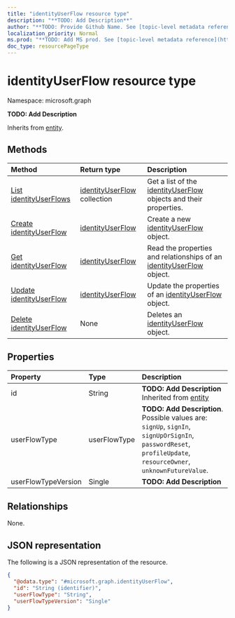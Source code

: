 ```yaml
---
title: "identityUserFlow resource type"
description: "**TODO: Add Description**"
author: "**TODO: Provide Github Name. See [topic-level metadata reference](https://msgo.azurewebsites.net/add/document/guidelines/metadata.html#topic-level-metadata)**"
localization_priority: Normal
ms.prod: "**TODO: Add MS prod. See [topic-level metadata reference](https://msgo.azurewebsites.net/add/document/guidelines/metadata.html#topic-level-metadata)**"
doc_type: resourcePageType
---
```


# identityUserFlow resource type

Namespace: microsoft.graph



**TODO: Add Description**


Inherits from [entity](../resources/entity.md).

## Methods
|Method|Return type|Description|
|:---|:---|:---|
|[List identityUserFlows](../api/identityuserflow-list.md)|[identityUserFlow](../resources/identityuserflow.md) collection|Get a list of the [identityUserFlow](../resources/identityuserflow.md) objects and their properties.|
|[Create identityUserFlow](../api/identityuserflow-create.md)|[identityUserFlow](../resources/identityuserflow.md)|Create a new [identityUserFlow](../resources/identityuserflow.md) object.|
|[Get identityUserFlow](../api/identityuserflow-get.md)|[identityUserFlow](../resources/identityuserflow.md)|Read the properties and relationships of an [identityUserFlow](../resources/identityuserflow.md) object.|
|[Update identityUserFlow](../api/identityuserflow-update.md)|[identityUserFlow](../resources/identityuserflow.md)|Update the properties of an [identityUserFlow](../resources/identityuserflow.md) object.|
|[Delete identityUserFlow](../api/identityuserflow-delete.md)|None|Deletes an [identityUserFlow](../resources/identityuserflow.md) object.|

## Properties
|Property|Type|Description|
|:---|:---|:---|
|id|String|**TODO: Add Description** Inherited from [entity](../resources/entity.md)|
|userFlowType|userFlowType|**TODO: Add Description**. Possible values are: `signUp`, `signIn`, `signUpOrSignIn`, `passwordReset`, `profileUpdate`, `resourceOwner`, `unknownFutureValue`.|
|userFlowTypeVersion|Single|**TODO: Add Description**|

## Relationships
None.

## JSON representation
The following is a JSON representation of the resource.
<!-- {
  "blockType": "resource",
  "keyProperty": "id",
  "@odata.type": "microsoft.graph.identityUserFlow",
  "baseType": "microsoft.graph.entity",
  "openType": false
}
-->
``` json
{
  "@odata.type": "#microsoft.graph.identityUserFlow",
  "id": "String (identifier)",
  "userFlowType": "String",
  "userFlowTypeVersion": "Single"
}
```

